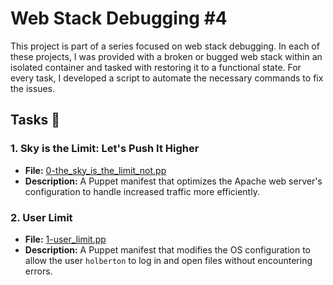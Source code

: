 # Web Stack Debugging #4

This project is part of a series focused on web stack debugging. In each of these projects, I was provided with a broken or bugged web stack within an isolated container and tasked with restoring it to a functional state. For every task, I developed a script to automate the necessary commands to fix the issues.

## Tasks :page_with_curl:

### 1. **Sky is the Limit: Let's Push It Higher**
   - **File:** [0-the_sky_is_the_limit_not.pp](./0-the_sky_is_the_limit_not.pp)
   - **Description:** A Puppet manifest that optimizes the Apache web server's configuration to handle increased traffic more efficiently.

### 2. **User Limit**
   - **File:** [1-user_limit.pp](./1-user_limit.pp)
   - **Description:** A Puppet manifest that modifies the OS configuration to allow the user `holberton` to log in and open files without encountering errors.
